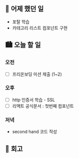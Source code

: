 ## 🌃 어제 했던 일

- 포탈 학습
- 카테고리 리스트 컴포넌트 구현

## 🏙️ 오늘 할 일

### 오전

- [ ] 프리온보딩 미션 제출 (1~2)

### 오후

- [ ] http 인증서 학습 - SSL
- [ ] 리액트 공식문서 : 첫번째 컴포넌트

### 저녁

- second hand 코드 작성

## 🌆 회고